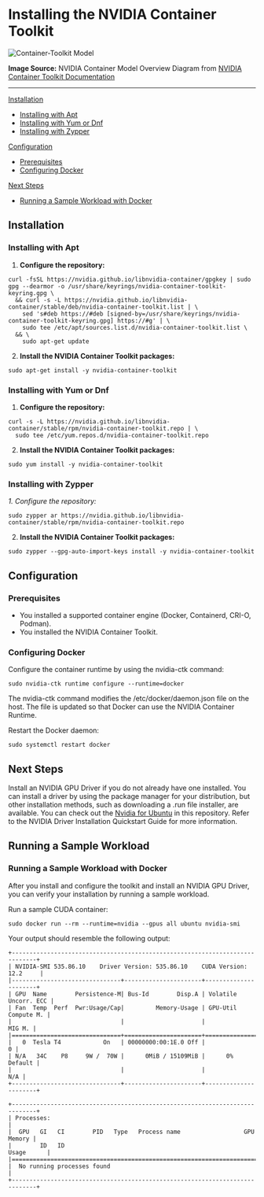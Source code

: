 # Installing the NVIDIA Container Toolkit
![Container-Toolkit Model](https://cloud.githubusercontent.com/assets/3028125/12213714/5b208976-b632-11e5-8406-38d379ec46aa.png)

**Image Source:** NVIDIA Container Model Overview Diagram from [NVIDIA Container Toolkit Documentation](https://docs.nvidia.com/datacenter/cloud-native/container-toolkit/latest/index.html)

-- --
[Installation](#installation)

- [Installing with Apt](#installing-with-apt)
- [Installing with Yum or Dnf](#installing-with-yum-or-dnf)
- [Installing with Zypper](#installing-with-zypper)

[Configuration](#configuration)
- [Prerequisites](#prerequisites)
- [Configuring Docker](#configuring-docker)

[Next Steps](#next-steps)
- [Running a Sample Workload with Docker](#running-a-sample-workload-with-docker)

## Installation
### **Installing with Apt**
1. **Configure the repository:**
```
curl -fsSL https://nvidia.github.io/libnvidia-container/gpgkey | sudo gpg --dearmor -o /usr/share/keyrings/nvidia-container-toolkit-keyring.gpg \
  && curl -s -L https://nvidia.github.io/libnvidia-container/stable/deb/nvidia-container-toolkit.list | \
    sed 's#deb https://#deb [signed-by=/usr/share/keyrings/nvidia-container-toolkit-keyring.gpg] https://#g' | \
    sudo tee /etc/apt/sources.list.d/nvidia-container-toolkit.list \
  && \
    sudo apt-get update
```

2. **Install the NVIDIA Container Toolkit packages:**

```
sudo apt-get install -y nvidia-container-toolkit
```

### **Installing with Yum or Dnf**
1. **Configure the repository:**

```
curl -s -L https://nvidia.github.io/libnvidia-container/stable/rpm/nvidia-container-toolkit.repo | \
  sudo tee /etc/yum.repos.d/nvidia-container-toolkit.repo
```

2. **Install the NVIDIA Container Toolkit packages:**
```
sudo yum install -y nvidia-container-toolkit
```

### **Installing with Zypper**
*1. *Configure the repository:**
```
sudo zypper ar https://nvidia.github.io/libnvidia-container/stable/rpm/nvidia-container-toolkit.repo
```
2. **Install the NVIDIA Container Toolkit packages:**
```
sudo zypper --gpg-auto-import-keys install -y nvidia-container-toolkit
```

## **Configuration**
### Prerequisites
- You installed a supported container engine (Docker, Containerd, CRI-O, Podman).
- You installed the NVIDIA Container Toolkit.

### Configuring Docker
Configure the container runtime by using the nvidia-ctk command:
```
sudo nvidia-ctk runtime configure --runtime=docker
```

The nvidia-ctk command modifies the /etc/docker/daemon.json file on the host. The file is updated so that Docker can use the NVIDIA Container Runtime.

Restart the Docker daemon:
```
sudo systemctl restart docker
```

## **Next Steps**
Install an NVIDIA GPU Driver if you do not already have one installed. You can install a driver by using the package manager for your distribution, but other installation methods, such as downloading a .run file installer, are available. You can check out the [Nvidia for Ubuntu](nvidia-ubuntu.md) in this repository. Refer to the NVIDIA Driver Installation Quickstart Guide for more information.

## **Running a Sample Workload**
### Running a Sample Workload with Docker
After you install and configure the toolkit and install an NVIDIA GPU Driver, you can verify your installation by running a sample workload.

Run a sample CUDA container:
```
sudo docker run --rm --runtime=nvidia --gpus all ubuntu nvidia-smi
```

Your output should resemble the following output:

```
+-----------------------------------------------------------------------------+
| NVIDIA-SMI 535.86.10    Driver Version: 535.86.10    CUDA Version: 12.2     |
|-------------------------------+----------------------+----------------------+
| GPU  Name        Persistence-M| Bus-Id        Disp.A | Volatile Uncorr. ECC |
| Fan  Temp  Perf  Pwr:Usage/Cap|         Memory-Usage | GPU-Util  Compute M. |
|                               |                      |               MIG M. |
|===============================+======================+======================|
|   0  Tesla T4            On   | 00000000:00:1E.0 Off |                    0 |
| N/A   34C    P8     9W /  70W |      0MiB / 15109MiB |      0%      Default |
|                               |                      |                  N/A |
+-------------------------------+----------------------+----------------------+

+-----------------------------------------------------------------------------+
| Processes:                                                                  |
|  GPU   GI   CI        PID   Type   Process name                  GPU Memory |
|        ID   ID                                                   Usage      |
|=============================================================================|
|  No running processes found                                                 |
+-----------------------------------------------------------------------------+
```

